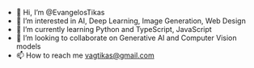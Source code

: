 - 👋 Hi, I’m @EvangelosTikas
- 👀 I’m interested in AI, Deep Learning, Image Generation, Web Design
- 🌱 I’m currently learning Python and TypeScript, JavaScript
- 💞️ I’m looking to collaborate on Generative AI and Computer Vision models
- 📫 How to reach me vagtikas@gmail.com

<!---
EvangelosTikas/EvangelosTikas is a ✨ special ✨ repository because its `README.md` (this file) appears on your GitHub profile.
You can click the Preview link to take a look at your changes.
--->
